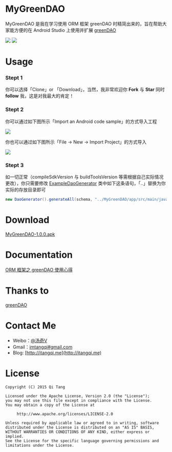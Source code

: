 MyGreenDAO
==========
 MyGreenDAO 是我在学习使用 ORM 框架 greenDAO 时精简出来的，旨在帮助大家能方便的在 Android Studio 上使用并扩展 [greenDAO](http://greendao-orm.com/)

![](http://7xikfc.com1.z0.glb.clouddn.com/mygreendao_demo.gif)
![](http://7xikfc.com1.z0.glb.clouddn.com/mygreendao_demo_2.png)
# Usage

### Stept 1
你可以选择「Clone」or 「Download」，当然，我非常欢迎你 **Fork** 与 **Star** 同时 **follow** 我，这是对我最大的肯定！

### Stept 2

你可以通过如下图所示「Import an Android code sample」的方式导入工程  

![](http://7xikfc.com1.z0.glb.clouddn.com/Screen%20Shot%202015-07-26%20at%202.15.47%20PM_meitu_1.png)

 你也可以通过如下图所示「File -> New -> Import Project」的方式导入  
 
![](http://7xikfc.com1.z0.glb.clouddn.com/Screen%20Shot%202015-07-26%20at%202.15.07%20PM.png)

### Stept 3

如一切正常（compileSdkVersion 与 buildToolsVersion 等需根据自己实际情况更改），你只需要修改 [ExampleDaoGenerator](https://github.com/tangqi92/MyGreenDAO/blob/master/daoexamplegenerator/src/main/java/me/itangqi/ExampleDaoGenerator.java) 类中如下这条语句，「..」替换为你实际的存放目录即可   

```java
new DaoGenerator().generateAll(schema, "../MyGreenDAO/app/src/main/java-gen");
```  

# Download
[MyGreenDAO-1.0.0.apk](https://s3.amazonaws.com/github-cloud/releases/39712109/aa4b3f94-34bb-11e5-9322-dcc06b0ef936.apk?response-content-disposition=attachment%3B%20filename%3DMyGreenDAO-1.0.0.apk&response-content-type=application/vnd.android.package-archive&AWSAccessKeyId=AKIAISTNZFOVBIJMK3TQ&Expires=1438013219&Signature=9yBAk7Pc5vT3Wxr0bxZlv2ikkq0%3D)

# Documentation

[ORM 框架之 greenDAO 使用心得](http://itangqi.me/android/using-greendao-experience/)  

# Thanks to

[greenDAO](https://github.com/greenrobot/greenDAO)  

# Contact Me

- Weibo：[@汤奇V](http://weibo.com/qiktang)
- Gmail：[imtangqi#gmail.com](mailto:imtangqi@gmail.com "欢迎与我联系")
- Blog: [http://itangqi.me](http://itangqi.me)  

# License


    Copyright (C) 2015 Qi Tang

    Licensed under the Apache License, Version 2.0 (the "License");
    you may not use this file except in compliance with the License.
    You may obtain a copy of the License at

         http://www.apache.org/licenses/LICENSE-2.0

    Unless required by applicable law or agreed to in writing, software
    distributed under the License is distributed on an "AS IS" BASIS,
    WITHOUT WARRANTIES OR CONDITIONS OF ANY KIND, either express or implied.
    See the License for the specific language governing permissions and
    limitations under the License.
